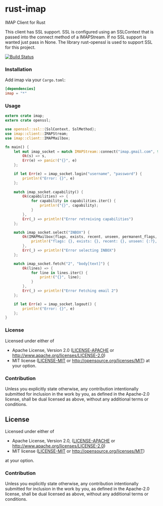 rust-imap
================
IMAP Client for Rust

This client has SSL support. SSL is configured using an SSLContext that is passed into the connect method of a IMAPStream. If no SSL
support is wanted just pass in None. The library rust-openssl is used to support SSL for this project. 


[![Build Status](https://travis-ci.org/mattnenterprise/rust-imap.svg)](https://travis-ci.org/mattnenterprise/rust-imap)

### Installation

Add imap via your `Cargo.toml`:
```toml
[dependencies]
imap = "*"
```

### Usage
```rust
extern crate imap;
extern crate openssl;

use openssl::ssl::{SslContext, SslMethod};
use imap::client::IMAPStream;
use imap::client::IMAPMailbox;

fn main() {
    let mut imap_socket = match IMAPStream::connect("imap.gmail.com", 993, Some(SslContext::new(SslMethod::Sslv23).unwrap())) {
        Ok(s) => s,
        Err(e) => panic!("{}", e)
    };

    if let Err(e) = imap_socket.login("username", "password") {
        println!("Error: {}", e)
    };
        
    match imap_socket.capability() {
        Ok(capabilities) => {
            for capability in capabilities.iter() {
                println!("{}", capability);
            }
        },
        Err(_) => println!("Error retreiving capabilities")
    };

    match imap_socket.select("INBOX") {
        Ok(IMAPMailbox{flags, exists, recent, unseen, permanent_flags, uid_next, uid_validity}) => {
            println!("flags: {}, exists: {}, recent: {}, unseen: {:?}, parmanent_flags: {:?}, uid_next: {:?}, uid_validity: {:?}", flags, exists, recent, unseen, permanent_flags, uid_next, uid_validity);
        },
        Err(_) => println!("Error selecting INBOX")
    };

    match imap_socket.fetch("2", "body[text]") {
        Ok(lines) => {
            for line in lines.iter() {
                print!("{}", line);
            }
        },
        Err(_) => println!("Error Fetching email 2")
    };

    if let Err(e) = imap_socket.logout() {
        println!("Error: {}", e)
    };  
}
```

### License

Licensed under either of
 * Apache License, Version 2.0 ([LICENSE-APACHE](LICENSE-APACHE) or http://www.apache.org/licenses/LICENSE-2.0)
 * MIT license ([LICENSE-MIT](LICENSE-MIT) or http://opensource.org/licenses/MIT)
at your option.

### Contribution

Unless you explicitly state otherwise, any contribution intentionally submitted
for inclusion in the work by you, as defined in the Apache-2.0 license, shall be dual licensed as above, without any
additional terms or conditions.

## License

Licensed under either of

 * Apache License, Version 2.0, ([LICENSE-APACHE](LICENSE-APACHE) or http://www.apache.org/licenses/LICENSE-2.0)
 * MIT license ([LICENSE-MIT](LICENSE-MIT) or http://opensource.org/licenses/MIT)

at your option.

### Contribution

Unless you explicitly state otherwise, any contribution intentionally
submitted for inclusion in the work by you, as defined in the Apache-2.0
license, shall be dual licensed as above, without any additional terms or
conditions.

